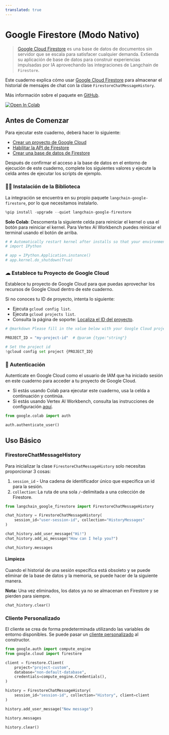 ```yaml
---
translated: true
---
```


# Google Firestore (Modo Nativo)

> [Google Cloud Firestore](https://cloud.google.com/firestore) es una base de datos de documentos sin servidor que se escala para satisfacer cualquier demanda. Extienda su aplicación de base de datos para construir experiencias impulsadas por IA aprovechando las integraciones de Langchain de `Firestore`.

Este cuaderno explica cómo usar [Google Cloud Firestore](https://cloud.google.com/firestore) para almacenar el historial de mensajes de chat con la clase `FirestoreChatMessageHistory`.

Más información sobre el paquete en [GitHub](https://github.com/googleapis/langchain-google-firestore-python/).

[![Open In Colab](https://colab.research.google.com/assets/colab-badge.svg)](https://colab.research.google.com/github/googleapis/langchain-google-firestore-python/blob/main/docs/chat_message_history.ipynb)

## Antes de Comenzar

Para ejecutar este cuaderno, deberá hacer lo siguiente:

* [Crear un proyecto de Google Cloud](https://developers.google.com/workspace/guides/create-project)
* [Habilitar la API de Firestore](https://console.cloud.google.com/flows/enableapi?apiid=firestore.googleapis.com)
* [Crear una base de datos de Firestore](https://cloud.google.com/firestore/docs/manage-databases)

Después de confirmar el acceso a la base de datos en el entorno de ejecución de este cuaderno, complete los siguientes valores y ejecute la celda antes de ejecutar los scripts de ejemplo.

### 🦜🔗 Instalación de la Biblioteca

La integración se encuentra en su propio paquete `langchain-google-firestore`, por lo que necesitamos instalarlo.

```python
%pip install -upgrade --quiet langchain-google-firestore
```

**Solo Colab**: Descomenta la siguiente celda para reiniciar el kernel o usa el botón para reiniciar el kernel. Para Vertex AI Workbench puedes reiniciar el terminal usando el botón de arriba.

```python
# # Automatically restart kernel after installs so that your environment can access the new packages
# import IPython

# app = IPython.Application.instance()
# app.kernel.do_shutdown(True)
```

### ☁ Establece tu Proyecto de Google Cloud

Establece tu proyecto de Google Cloud para que puedas aprovechar los recursos de Google Cloud dentro de este cuaderno.

Si no conoces tu ID de proyecto, intenta lo siguiente:

* Ejecuta `gcloud config list`.
* Ejecuta `gcloud projects list`.
* Consulta la página de soporte: [Localiza el ID del proyecto](https://support.google.com/googleapi/answer/7014113).

```python
# @markdown Please fill in the value below with your Google Cloud project ID and then run the cell.

PROJECT_ID = "my-project-id"  # @param {type:"string"}

# Set the project id
!gcloud config set project {PROJECT_ID}
```

### 🔐 Autenticación

Autentícate en Google Cloud como el usuario de IAM que ha iniciado sesión en este cuaderno para acceder a tu proyecto de Google Cloud.

- Si estás usando Colab para ejecutar este cuaderno, usa la celda a continuación y continúa.
- Si estás usando Vertex AI Workbench, consulta las instrucciones de configuración [aquí](https://github.com/GoogleCloudPlatform/generative-ai/tree/main/setup-env).

```python
from google.colab import auth

auth.authenticate_user()
```

## Uso Básico

### FirestoreChatMessageHistory

Para inicializar la clase `FirestoreChatMessageHistory` solo necesitas proporcionar 3 cosas:

1. `session_id` - Una cadena de identificador único que especifica un id para la sesión.
1. `collection`: La ruta de una sola `/`-delimitada a una colección de Firestore.

```python
from langchain_google_firestore import FirestoreChatMessageHistory

chat_history = FirestoreChatMessageHistory(
    session_id="user-session-id", collection="HistoryMessages"
)

chat_history.add_user_message("Hi!")
chat_history.add_ai_message("How can I help you?")
```

```python
chat_history.messages
```

#### Limpieza

Cuando el historial de una sesión específica está obsoleto y se puede eliminar de la base de datos y la memoria, se puede hacer de la siguiente manera.

**Nota:** Una vez eliminados, los datos ya no se almacenan en Firestore y se pierden para siempre.

```python
chat_history.clear()
```

### Cliente Personalizado

El cliente se crea de forma predeterminada utilizando las variables de entorno disponibles. Se puede pasar un [cliente personalizado](https://cloud.google.com/python/docs/reference/firestore/latest/client) al constructor.

```python
from google.auth import compute_engine
from google.cloud import firestore

client = firestore.Client(
    project="project-custom",
    database="non-default-database",
    credentials=compute_engine.Credentials(),
)

history = FirestoreChatMessageHistory(
    session_id="session-id", collection="History", client=client
)

history.add_user_message("New message")

history.messages

history.clear()
```
